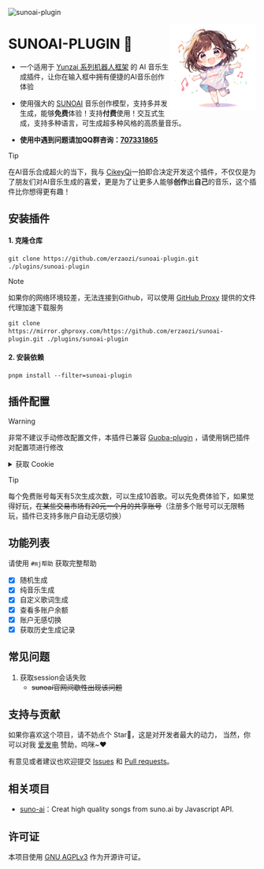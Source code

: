 ![sunoai-plugin](https://socialify.git.ci/erzaozi/sunoai-plugin/image?description=1&font=Raleway&forks=1&issues=1&language=1&name=1&owner=1&pattern=Circuit%20Board&pulls=1&stargazers=1&theme=Auto)

<img decoding="async" align=right src="resources/readme/girl.png" width="35%">

# SUNOAI-PLUGIN 🍮

- 一个适用于 [Yunzai 系列机器人框架](https://github.com/yhArcadia/Yunzai-Bot-plugins-index) 的 AI 音乐生成插件，让你在输入框中拥有便捷的AI音乐创作体验

- 使用强大的 [SUNOAI](https://suno.com) 音乐创作模型，支持多并发生成，能够**免费**体验！支持**付费**使用！交互式生成，支持多种语言，可生成超多种风格的高质量音乐。

- **使用中遇到问题请加QQ群咨询：[707331865](https://qm.qq.com/q/TXTIS9KhO2)**

> [!TIP]
> 在AI音乐合成超火的当下，我与 [CikeyQi](https://github.com/CikeyQi)一拍即合决定开发这个插件，不仅仅是为了朋友们对AI音乐生成的喜爱，更是为了让更多人能够**创作**出**自己**的音乐，这个插件比你想得更有趣！

## 安装插件

#### 1. 克隆仓库

```
git clone https://github.com/erzaozi/sunoai-plugin.git ./plugins/sunoai-plugin
```

> [!NOTE]
> 如果你的网络环境较差，无法连接到Github，可以使用 [GitHub Proxy](https://mirror.ghproxy.com/) 提供的文件代理加速下载服务
> ```
> git clone https://mirror.ghproxy.com/https://github.com/erzaozi/sunoai-plugin.git ./plugins/sunoai-plugin
> ```

#### 2. 安装依赖

```
pnpm install --filter=sunoai-plugin
```

## 插件配置

> [!WARNING]
> 非常不建议手动修改配置文件，本插件已兼容 [Guoba-plugin](https://github.com/guoba-yunzai/guoba-plugin) ，请使用锅巴插件对配置项进行修改

<details> <summary>获取 Cookie</summary>

  1. 打开 [SunoAI官网](https://app.suno.ai) 并登录，F12 打开控制台，点击 `网络`
  2. 请先刷新一遍网站，在筛选器中输入 `client?_clerk_js_version`，然后找到下面任意一个请求，复制Cookie即可
    
  ![1](https://github.com/erzaozi/sunoai-plugin/assets/61369914/78737289-c349-4553-8438-db5abb88aaf1)

- </details>

> [!TIP]
> 每个免费账号每天有5次生成次数，可以生成10首歌。可以先免费体验下，如果觉得好玩，~~在某些交易市场有20元一个月的共享账号~~（注册多个账号可以无限畅玩，插件已支持多账户自动无感切换）

## 功能列表

请使用 `#mj帮助` 获取完整帮助

- [x] 随机生成
- [x] 纯音乐生成
- [x] 自定义歌词生成
- [x] 查看多账户余额
- [x] 账户无感切换
- [x] 获取历史生成记录

## 常见问题
1. 获取session会话失败
   + ~~sunoai官网间歇性出现该问题~~

## 支持与贡献

如果你喜欢这个项目，请不妨点个 Star🌟，这是对开发者最大的动力， 当然，你可以对我 [爱发电](https://afdian.net/a/sumoqi) 赞助，呜咪~❤️

有意见或者建议也欢迎提交 [Issues](https://github.com/erzaozi/sunoai-plugin/issues) 和 [Pull requests](https://github.com/erzaozi/sunoai-plugin/pulls)。

## 相关项目
* [suno-ai](https://github.com/hissincn/suno-ai)：Creat high quality songs from suno.ai by Javascript API.

## 许可证
本项目使用 [GNU AGPLv3](https://choosealicense.com/licenses/agpl-3.0/) 作为开源许可证。


